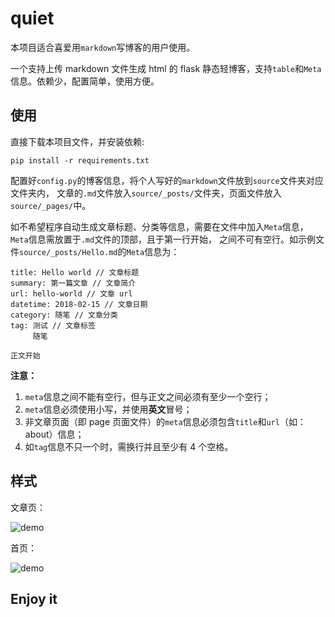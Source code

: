 # quiet

本项目适合喜爱用`markdown`写博客的用户使用。

一个支持上传 markdown 文件生成 html 的 flask 静态轻博客，支持`table`和`Meta`信息。依赖少，配置简单，使用方便。

## 使用

直接下载本项目文件，并安装依赖:

```
pip install -r requirements.txt
```

配置好`config.py`的博客信息，将个人写好的`markdown`文件放到`source`文件夹对应文件夹内，
文章的`.md`文件放入`source/_posts/`文件夹，页面文件放入`source/_pages/`中。

如不希望程序自动生成文章标题、分类等信息，需要在文件中加入`Meta`信息，`Meta`信息需放置于`.md`文件的顶部，且于第一行开始，
之间不可有空行。如示例文件`source/_posts/Hello.md`的`Meta`信息为：

```
title: Hello world // 文章标题
summary: 第一篇文章 // 文章简介
url: hello-world // 文章 url
datetime: 2018-02-15 // 文章日期
category: 随笔 // 文章分类
tag: 测试 // 文章标签
     随笔

正文开始
```

**注意：**

1. `meta`信息之间不能有空行，但与正文之间必须有至少一个空行；
2. `meta`信息必须使用小写，并使用**英文**冒号；
3. 非文章页面（即 page 页面文件）的`meta`信息必须包含`title`和`url`（如：about）信息；
4. 如`tag`信息不只一个时，需换行并且至少有 4 个空格。


## 样式

文章页：

![demo](http://opxib6gmc.bkt.clouddn.com/quiet.jpg)

首页：

![demo](http://opxib6gmc.bkt.clouddn.com/quiet2.jpg)


## Enjoy it
